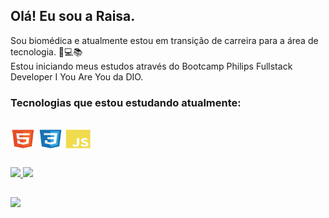 ## Olá!  Eu sou a Raisa. 

 Sou biomédica e atualmente estou em transição de carreira para a área de tecnologia. 🌱💻📚  
 Estou iniciando meus estudos através do Bootcamp Philips Fullstack Developer I You Are You da DIO.

 ### Tecnologias que estou estudando atualmente:
<div style="display: inline_block"><br>
<img align="center" alt="Raisa-HTML" height="30" width="40" src="https://raw.githubusercontent.com/devicons/devicon/master/icons/html5/html5-original.svg">  
<img align="center" alt="Raisa-CSS" height="30" width="40" src="https://raw.githubusercontent.com/devicons/devicon/master/icons/css3/css3-original.svg">       
<img align="center" alt="Raisa-Js" height="30" width="40" src="https://raw.githubusercontent.com/devicons/devicon/master/icons/javascript/javascript-plain.svg"> 
</div>

  ##
  
<div>
  <a href="https://github.com/Raisaferrs">
  <img height="180em" src="https://github-readme-stats.vercel.app/api?username=Raisaferrs&show_icons=true&theme=monokai&include_all_commits=true&count_private=true"/>
  <img height="180em" src="https://github-readme-stats.vercel.app/api/top-langs/?username=Raisaferrs&layout=compact&langs_count=16&theme=monokai"/>
</div>

  ##
  
  <div>
    <a href="https://www.linkedin.com/in/raisaferrs" "target="_blank"><img src="https://img.shields.io/badge/-LinkedIn-%230077B5?style=for-the-badge&logo=linkedin&logoColor=white" target="_blank"></a> 
    </div>
 
